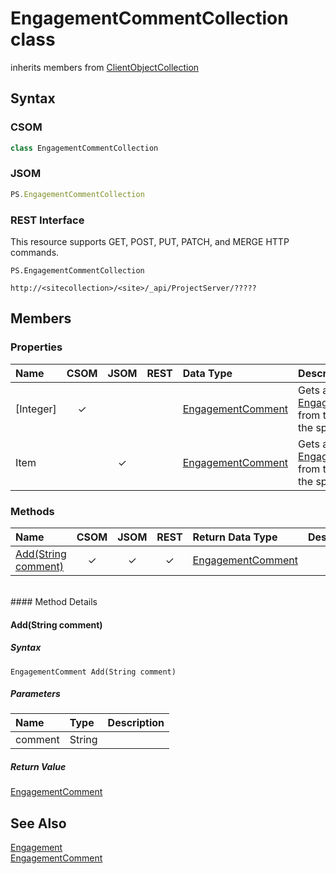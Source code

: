 [comment]: # (Name:EngagementCommentCollection)
[comment]: # (Type:class)
[comment]: # (Status:Incomplete)

# <a name="name"></a>EngagementCommentCollection class

inherits members from [ClientObjectCollection<EngagementComment>](https://msdn.microsoft.com/EN-US/library/ee539303)<br/>

<a name="description"></a>

## <a name="syntax"></a>Syntax

### CSOM

```C#
class EngagementCommentCollection 
```
### JSOM

```JavaScript
PS.EngagementCommentCollection
```
### REST Interface

This resource supports GET, POST, PUT, PATCH, and MERGE HTTP commands.

```
PS.EngagementCommentCollection

http://<sitecollection>/<site>/_api/ProjectServer/?????
```

## <a name="members"></a>Members

### <a name="properties"></a>Properties

|**Name**|**CSOM**|**JSOM**|**REST**|**Data Type**|**Description**|
|:-----|:-----:|:-----:|:-----:|:-----|:-----|
|<a name="[Integer]"></a>[Integer]|&#x2713;|||[EngagementComment](EngagementComment.md)|Gets a [EngagementComment](EngagementComment.md) from the collection at the specified index.|
|<a name="Item"></a>Item||&#x2713;||[EngagementComment](EngagementComment.md)|Gets a [EngagementComment](EngagementComment.md) from the collection at the specified index.|

### <a name="methods"></a>Methods

|**Name**|**CSOM**|**JSOM**|**REST**|**Return Data Type**|**Description**|
|:-----|:-----:|:-----:|:-----:|:-----|:-----|
|[Add(String comment)](#Add_String_comment_)|&#x2713;|&#x2713;|&#x2713;|[EngagementComment](EngagementComment.md)||

<br/>
#### Method Details

#### <a name="Add_String_comment_"></a>Add(String comment)


##### Syntax

```
EngagementComment Add(String comment)
```

##### Parameters
|**Name** |**Type**|**Description**|
|:------ |:----|:------ |
|comment| String | 

##### Return Value

[EngagementComment](EngagementComment.md)

## <a name="seeAlso"></a>See Also

[Engagement](Engagement.md)<br/>
[EngagementComment](EngagementComment.md)<br/>
